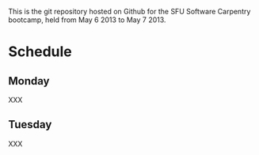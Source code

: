 This is the git repository hosted on Github for the SFU Software Carpentry bootcamp, held from May 6 2013 to May 7 2013. 

# Schedule

## Monday

XXX

## Tuesday

XXX
